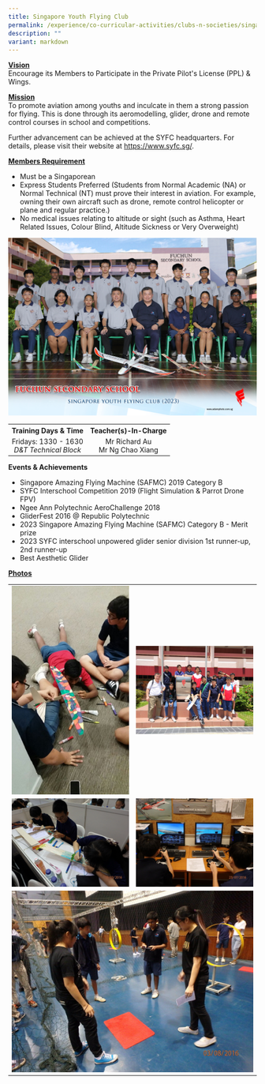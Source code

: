 ```yaml
---
title: Singapore Youth Flying Club
permalink: /experience/co-curricular-activities/clubs-n-societies/singapore-youth-flying-club/
description: ""
variant: markdown
---
```

<p><strong><u>Vision</u><u><br></u></strong>Encourage its Members to Participate in the Private Pilot's License (PPL) &amp; Wings.</p>
<p><strong><u>Mission<br></u></strong>To promote aviation among youths and inculcate in them a strong passion for flying. This is done through its aeromodelling, glider, drone and remote control courses in school and competitions.</p>
<div>Further advancement can be achieved at the SYFC headquarters. For details, please visit their website at&nbsp;<a href="https://www.syfc.sg/" target="_blank" rel="noopener">https://www.syfc.sg/</a>.</div>
<p><strong><u>Members Requirement</u></strong></p>
<ul>
<li>Must be a Singaporean</li>
<li>Express Students Preferred (Students from Normal Academic (NA) or Normal Technical (NT) must prove their interest in aviation. For example, owning their own aircraft such as drone, remote control helicopter or plane and regular practice.)&nbsp;</li>
<li>No medical issues relating to altitude or sight (such as Asthma, Heart Related Issues, Colour Blind, Altitude Sickness or Very Overweight)</li>
</ul>
<img src="/images/CCA%202023/singapore%20youth%20flying%20club%201.jpg">
<table>
<tbody>
<tr>
<th style="text-align: center;">Training Days &amp; Time</th>
<th style="text-align: center;">Teacher(s)-In-Charge</th>
</tr>
<tr>
<td style="text-align: center;">
<div>Fridays: 1330 - 1630</div>
<div><em>D&amp;T Technical Block</em></div>
</td>
<td style="text-align: center;">
<div>Mr Richard Au</div>
<div>Mr Ng Chao Xiang</div>
</td>
</tr>
</tbody>
</table>
<p><strong>Events &amp; Achievements</strong></p>
<ul>
<li>Singapore Amazing Flying Machine (SAFMC) 2019 Category B</li>
<li>SYFC Interschool Competition 2019 (Flight Simulation &amp; Parrot Drone FPV)</li>
<li>Ngee Ann Polytechnic AeroChallenge 2018</li>
<li>GliderFest 2016 @ Republic Polytechnic</li>
<li>2023 Singapore Amazing Flying Machine (SAFMC) Category B - Merit prize</li>
<li>2023 SYFC interschool unpowered glider senior division 1st runner-up, 2nd runner-up</li>
<li>Best Aesthetic Glider</li>
</ul>

<p><strong><u>Photos</u></strong></p>
<table>
<tbody>
<tr>
<td><img src="/images/syfc1.jpeg"></td>
<td><img src="/images/syfc2.jpeg"></td>
</tr>
<tr>
<td><img src="/images/syfc3.jpeg"></td>
<td><img src="/images/syfc4.jpeg"></td>
</tr>
<tr>
<td colspan="2"><img src="/images/syfc5.jpeg"></td>
</tr>
</tbody>
</table>